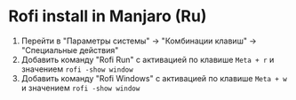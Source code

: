 # Rofi install in Manjaro (Ru)

1. Перейти в "Параметры системы" -> "Комбинации клавиш" -> "Специальные действия"
2. Добавить команду "Rofi Run" с активацией по клавише `Meta + r` и значением `rofi -show window`
3. Добавить команду "Rofi Windows" с активацией по клавише `Meta + w` и значением `rofi -show window`


